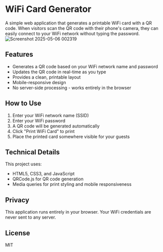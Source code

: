 # WiFi Card Generator

A simple web application that generates a printable WiFi card with a QR code. When visitors scan the QR code with their phone's camera, they can easily connect to your WiFi network without typing the password.
![Screenshot 2025-05-06 002319](https://github.com/user-attachments/assets/6e88bda2-90de-40e4-81e7-b4e0cd236b2b)


## Features

- Generates a QR code based on your WiFi network name and password
- Updates the QR code in real-time as you type
- Provides a clean, printable layout
- Mobile-responsive design
- No server-side processing - works entirely in the browser

## How to Use

1. Enter your WiFi network name (SSID)
2. Enter your WiFi password
3. A QR code will be generated automatically
4. Click "Print WiFi Card" to print
5. Place the printed card somewhere visible for your guests

## Technical Details

This project uses:
- HTML5, CSS3, and JavaScript
- QRCode.js for QR code generation
- Media queries for print styling and mobile responsiveness

## Privacy

This application runs entirely in your browser. Your WiFi credentials are never sent to any server.

## License

MIT 
